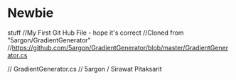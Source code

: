 # Newbie
stuff
//My First Git Hub File - hope it's correct
//Cloned from "5argon/GradientGenerator"
//https://github.com/5argon/GradientGenerator/blob/master/GradientGenerator.cs

// GradientGenerator.cs
// 5argon / Sirawat Pitaksarit
